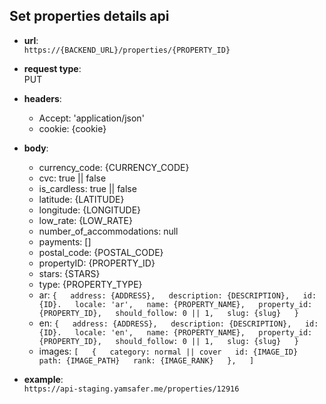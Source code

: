 ## Set properties details api

* **url**:  
`https://{BACKEND_URL}/properties/{PROPERTY_ID}`


* **request type**:  
PUT  

* **headers**:
    - Accept: 'application/json'
    - cookie: {cookie}  

* **body**:
    - currency_code: {CURRENCY_CODE}
    - cvc: true || false
    - is_cardless: true || false
    - latitude: {LATITUDE}
    - longitude: {LONGITUDE}
    - low_rate: {LOW_RATE}
    - number_of_accommodations: null
    - payments: []
    - postal_code: {POSTAL_CODE}
    - propertyID: {PROPERTY_ID}
    - stars: {STARS}
    - type: {PROPERTY_TYPE}
    - ar: ```{  
        address: {ADDRESS},  
        description: {DESCRIPTION},  
        id: {ID}.  
        locale: 'ar',  
        name: {PROPERTY_NAME},  
        property_id: {PROPERTY_ID},  
        should_follow: 0 || 1,  
        slug: {slug}  
    }```  
    - en: ```{  
        address: {ADDRESS},  
        description: {DESCRIPTION},  
        id: {ID}.  
        locale: 'en',  
        name: {PROPERTY_NAME},  
        property_id: {PROPERTY_ID},  
        should_follow: 0 || 1,  
        slug: {slug}  
    }  ```
    - images: ```[  
        {  
            category: normal || cover  
             id: {IMAGE_ID}  
            path: {IMAGE_PATH}  
             rank: {IMAGE_RANK}  
        },  
    ]  ```
* **example**:  
`https://api-staging.yamsafer.me/properties/12916`  

